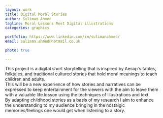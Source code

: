 ```yaml
---
layout: work
title: Digital Moral Stories
author: Suliman Ahmed
tagline: Moral Lessons Meet Digital illustrations 
categories: graphics

portfolio: https://www.linkedin.com/in/sulimanahmed/
email: suliman.ahmed@hotmail.co.uk

photo: true

---
```


This project is a digital short storytelling that is inspired by Aesop's fables, folktales, and traditional cultured stories that hold moral meanings to teach children and adults.  
This will be a new experience of how stories and narratives can be expressed to keep entertainment for the viewers with the aim to leave them with a valuable life lesson using the techniques of illustrations and text.  
By adapting childhood stories as a basis of my research I aim to enhance the understanding to my audience bringing in the nostalgic memories/feelings one would get when listening to a story. 